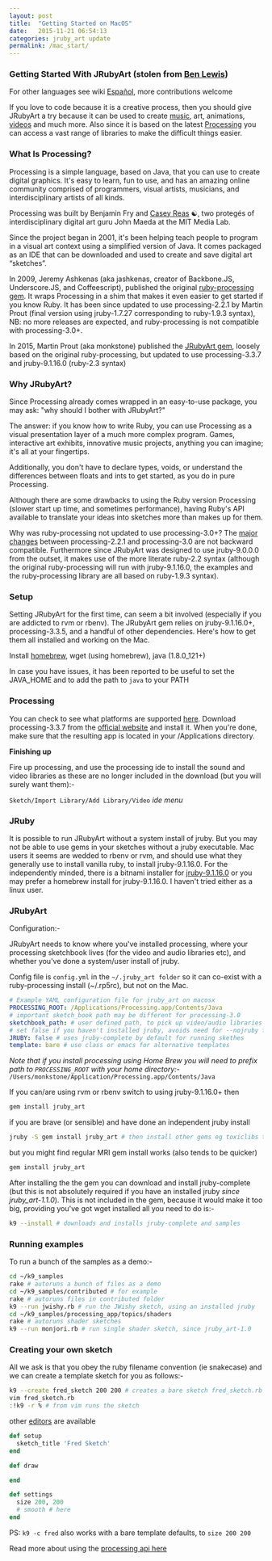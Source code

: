 ```yaml
---
layout: post
title:  "Getting Started on MacOS"
date:   2015-11-21 06:54:13
categories: jruby_art update
permalink: /mac_start/
---
```


### Getting Started With JRubyArt (stolen from [Ben Lewis][ben])

For other languages see wiki [Español][spanish], more contributions welcome

If you love to code because it is a creative process, then you should give JRubyArt a try because it can be used to create [music][sound], art, animations, [videos][video] and much more. Also since it is based on the latest [Processing][processing] you can access a vast range of libraries to make the difficult things easier.

### What Is Processing?

Processing is a simple language, based on Java, that you can use to create digital graphics. It's easy to learn, fun to use, and has an amazing online community comprised of programmers, visual artists, musicians, and interdisciplinary artists of all kinds.

Processing was built by Benjamin Fry and [Casey Reas][casey] ☯, two protegés of interdisciplinary digital art guru John Maeda at the MIT Media Lab.

Since the project began in 2001, it's been helping teach people to program in a visual art context using a simplified version of Java. It comes packaged as an IDE that can be downloaded and used to create and save digital art “sketches”.

In 2009, Jeremy Ashkenas (aka jashkenas, creator of Backbone.JS, Underscore.JS, and Coffeescript), published the original [ruby-processing gem][gem]. It wraps Processing in a shim that makes it even easier to get started if you know Ruby. It has been since updated to use processing-2.2.1 by Martin Prout (final version using jruby-1.7.27 corresponding to ruby-1.9.3 syntax), NB: no more releases are expected, and ruby-processing is not compatible with processing-3.0+.

In 2015, Martin Prout (aka monkstone) published the [JRubyArt gem][jrubyart], loosely based on the original ruby-processing, but updated to use processing-3.3.7 and jruby-9.1.16.0 (ruby-2.3 syntax)

### Why JRubyArt?

Since Processing already comes wrapped in an easy-to-use package, you may ask: "why should I bother with JRubyArt?"

The answer: if you know how to write Ruby, you can use Processing as a visual presentation layer of a much more complex program. Games, interactive art exhibits, innovative music projects, anything you can imagine; it's all at your fingertips.

Additionally, you don't have to declare types, voids, or understand the differences between floats and ints to get started, as you do in pure Processing.

Although there are some drawbacks to using the Ruby version Processing (slower start up time, and sometimes performance), having Ruby's API available to translate your ideas into sketches more than makes up for them.

Why was ruby-processing not updated to use processing-3.0+? The [major changes][changes] between processing-2.2.1 and processing-3.0 are not backward compatible. Furthermore since JRubyArt was designed to use jruby-9.0.0.0 from the outset, it makes use of the more literate ruby-2.2 syntax (although the original ruby-processing will run with jruby-9.1.16.0, the examples and the ruby-processing library are all based on ruby-1.9.3 syntax).

### Setup

Setting JRubyArt for the first time, can seem a bit involved (especially if you are addicted to rvm or rbenv). The JRubyArt gem relies on jruby-9.1.16.0+, processing-3.3.5, and a handful of other dependencies. Here's how to get them all installed and working on the Mac.

Install [homebrew][brew], wget (using homebrew), java (1.8.0_121+)

In case you have issues, it has been reported to be useful to set the JAVA_HOME and to add the path to `java` to your PATH

### Processing

You can check to see what platforms are supported [here][platforms].
Download processing-3.3.7 from the [official website][official] and install it. When you're done, make sure that the resulting app is located in your /Applications directory.

__Finishing up__

Fire up processing, and use the processing ide to install the sound and video libraries as these are no longer included in the
download (but you will surely want them):-

`Sketch/Import Library/Add Library/Video` _ide menu_

### JRuby

It is possible to run JRubyArt without a system install of jruby. But you may not be able to use gems in your sketches without a jruby executable. Mac users it seems are wedded to rbenv or rvm, and should use what they generally use to install vanilla ruby, to install jruby-9.1.16.0. For the independently minded, there is a bitnami installer for [jruby-9.1.16.0][bitnami] or you may prefer a homebrew install for jruby-9.1.16.0. I haven't tried either as a linux user.

### JRubyArt

Configuration:-

JRubyArt needs to know where you've installed processing, where your processing sketchbook lives (for the video and audio libraries etc), and whether you've done a system/user install of jruby.

Config file is `config.yml` in the `~/.jruby_art folder` so it can co-exist with a ruby-processing install (~/.rp5rc), but not on the Mac.

```yaml
# Example YAML configuration file for jruby_art on macosx
PROCESSING_ROOT: /Applications/Processing.app/Contents/Java
# important sketch_book path may be different for processing-3.0
sketchbook_path: # user defined path, to pick up video/audio libraries etc
# set false if you haven't installed jruby, avoids need for --nojruby flag
JRUBY: false # uses jruby-complete by default for running skethes
template: bare # use class or emacs for alternative templates
```

_Note that if you install processing using Home Brew you will need to prefix path to `PROCESSING_ROOT` with your home directory:-_ `/Users/monkstone/Application/Processing.app/Contents/Java`

If you can/are using rvm or rbenv switch to using jruby-9.1.16.0+ then

```bash
gem install jruby_art
```

if you are brave (or sensible) and have done an independent jruby install

```bash
jruby -S gem install jruby_art # then install other gems eg toxiclibs the same way
```

but you might find regular MRI gem install works (also tends to be quicker)

```bash
gem install jruby_art
```

After installing the the gem you can download and install jruby-complete (but this is not absolutely required if you have an installed jruby _since jruby_art-1.1.0_). This is not included in the gem, because it would make it too big, providing you've got wget installed all you need to do is:-

```bash
k9 --install # downloads and installs jruby-complete and samples
```

### Running examples

To run a bunch of the samples as a demo:-

```bash
cd ~/k9_samples
rake # autoruns a bunch of files as a demo
cd ~/k9_samples/contributed # for example
rake # autoruns files in contributed folder
k9 --run jwishy.rb # run the JWishy sketch, using an installed jruby
cd ~/k9_samples/processing_app/topics/shaders
rake # autoruns shader sketches
k9 --run monjori.rb # run single shader sketch, since jruby_art-1.0
```

### Creating your own sketch

All we ask is that you obey the ruby filename convention (ie snakecase) and we can create a template sketch for you as follows:-

```bash
k9 --create fred_sketch 200 200 # creates a bare sketch fred_sketch.rb (see below)
vim fred_sketch.rb
:!k9 -r % # from vim runs the sketch
```

other [editors][editors] are available

```ruby
def setup
  sketch_title 'Fred Sketch'
end

def draw

end

def settings
  size 200, 200
  # smooth # here
end
```

PS: `k9 -c fred` also works with a bare template defaults, to `size 200 200`

Read more about using the [processing api here][api]

[spanish]:https://github.com/ruby-processing/JRubyArt/wiki/%23ES--0.-Tutorial-en-espa%C3%B1ol

[api]: {{site.github.url}}/methods/processing_api
[brew]:https://brew.sh/
[editors]:http://ruby-processing.github.io/JRubyArt/editors.html
[ben]:https://blog.engineyard.com/2015/getting-started-with-ruby-processing
[processing]:https://processing.org/
[gem]:https://rubygems.org/gems/ruby-processing
[jrubyart]:https://rubygems.org/gems/jruby_art
[changes]:https://github.com/processing/processing/wiki/Changes-in-3.0
[official]:https://processing.org/download/?processing
[platforms]:https://github.com/processing/processing/wiki/Supported-Platforms
[bitnami]:https://bitnami.com/stack/jruby/installer
[sound]:https://monkstone.github.io/_posts/minim
[video]:https://monkstone.github.io/_posts/create_video
[casey]:https://github.com/processing/processing/wiki/FAQ
